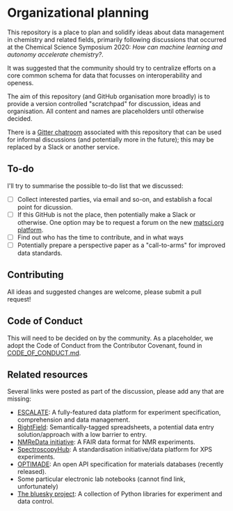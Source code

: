 # Organizational planning

This repository is a place to plan and solidify ideas about data management in chemistry and related fields, primarily following discussions that occurred at the Chemical Science Symposium 2020: *How can machine learning and autonomy accelerate chemistry?*. 

It was suggested that the community should try to centralize efforts on a core common schema for data that focusses on interoperability and openess.

The aim of this repository (and GitHub organisation more broadly) is to provide a version controlled "scratchpad" for discussion, ideas and organisation. 
All content and names are placeholders until otherwise decided. 

There is a [Gitter chatroom](https://gitter.im/neo-chem-org) associated with this repository that can be used for informal discussions (and potentially more in the future); this may be replaced by a Slack or another service.

## To-do

I'll try to summarise the possible to-do list that we discussed:

- [ ] Collect interested parties, via email and so-on, and establish a focal point for dicussion.
- [ ] If this GitHub is not the place, then potentially make a Slack or otherwise. One option may be to request a forum on the new [matsci.org platform](https://matsci.org/).
- [ ] Find out who has the time to contribute, and in what ways
- [ ] Potentially prepare a perspective paper as a "call-to-arms" for improved data standards.

## Contributing

All ideas and suggested changes are welcome, please submit a pull request!

## Code of Conduct

This will need to be decided on by the community. As a placeholder, we adopt the Code of Conduct from the Contributor Covenant, found in [CODE_OF_CONDUCT.md](CODE_OF_CONDUCT.md).

## Related resources

Several links were posted as part of the discussion, please add any that are missing:

- [ESCALATE](https://github.com/darkreactions/ESCALATE/): A fully-featured data platform for experiment specification, comprehension and data management.
- [RightField](https://rightfield.org.uk/): Semantically-tagged spreadsheets, a potential data entry solution/approach with a low barrier to entry.
- [NMReData initiative](http://nmredata.org/): A FAIR data format for NMR experiments.
- [SpectroscopyHub](https://spectroscopyhub.com/): A standardisation initiative/data platform for XPS experiments.
- [OPTIMADE](https://optimade.org): An open API specification for materials databases (recently released).
- Some particular electronic lab notebooks (cannot find link, unfortunately)
- [The bluesky project](https://blueskyproject.io/): A collection of Python libraries for experiment and data control.
